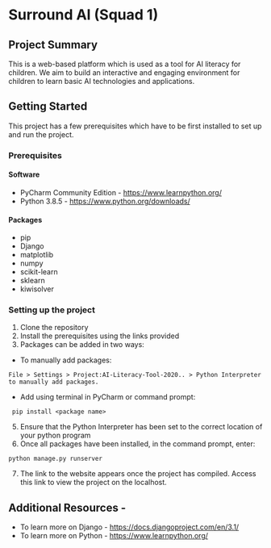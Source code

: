 # Surround AI (Squad 1) 

## Project Summary
This is a web-based platform which is used as a tool for AI literacy for children.
We aim to build an interactive and engaging environment for children to learn basic AI technologies and applications.

## Getting Started
This project has a few prerequisites which have to be first installed to set up and run the project. 

### Prerequisites

#### Software
* PyCharm Community Edition - https://www.learnpython.org/
* Python 3.8.5 - https://www.python.org/downloads/

#### Packages
* pip
* Django
* matplotlib
* numpy
* scikit-learn
* sklearn 
* kiwisolver


### Setting up the project
1. Clone the repository 
2. Install the prerequisites using the links provided 
3. Packages can be added in two ways:
* To manually add packages:

```
File > Settings > Project:AI-Literacy-Tool-2020.. > Python Interpreter to manually add packages.
```

* Add using terminal in PyCharm or command prompt:

```
 pip install <package name>
```

5. Ensure that the Python Interpreter has been set to the correct location of your python program 
6. Once all packages have been installed, in the command prompt, enter:

```
python manage.py runserver
```

7. The link to the website appears once the project has compiled. Access this link to view the project on the localhost.


## Additional Resources -
* To learn more on Django - https://docs.djangoproject.com/en/3.1/
* To learn more on Python - https://www.learnpython.org/
